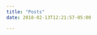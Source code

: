 ```yaml
---
title: "Posts"
date: 2018-02-13T12:21:57-05:00

---
```


<!-- Welcome to the blog section! This page uses the default `list.html` template. Write anything you like here. You can set this text with your `_index.md` in the `/content/posts/` folder. -->